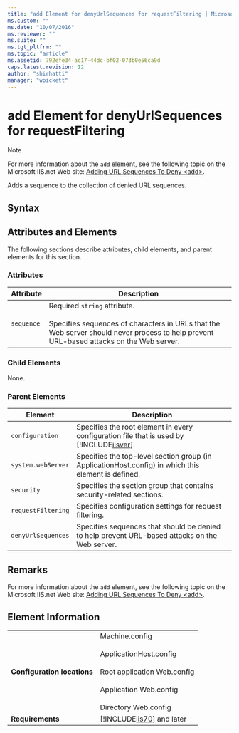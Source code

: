 ```yaml
---
title: "add Element for denyUrlSequences for requestFiltering | Microsoft Docs"
ms.custom: ""
ms.date: "10/07/2016"
ms.reviewer: ""
ms.suite: ""
ms.tgt_pltfrm: ""
ms.topic: "article"
ms.assetid: 792efe34-ac17-44dc-bf02-073b0e56ca9d
caps.latest.revision: 12
author: "shirhatti"
manager: "wpickett"
---
```

# add Element for denyUrlSequences for requestFiltering
> [!NOTE]
>  For more information about the `add` element, see the following topic on the Microsoft IIS.net Web site: [Adding URL Sequences To Deny \<add>](http://www.iis.net/ConfigReference/system.webServer/security/requestFiltering/denyUrlSequences/add).  
  
 Adds a sequence to the collection of denied URL sequences.  
  
## Syntax  
  
## Attributes and Elements  
 The following sections describe attributes, child elements, and parent elements for this section.  
  
### Attributes  
  
|Attribute|Description|  
|---------------|-----------------|  
|`sequence`|Required `string` attribute.<br /><br /> Specifies sequences of characters in URLs that the Web server should never process to help prevent URL-based attacks on the Web server.|  
  
### Child Elements  
 None.  
  
### Parent Elements  
  
|Element|Description|  
|-------------|-----------------|  
|`configuration`|Specifies the root element in every configuration file that is used by [!INCLUDE[iisver](../../reference/admin/includes/iisver-md.md)].|  
|`system.webServer`|Specifies the top-level section group (in ApplicationHost.config) in which this element is defined.|  
|`security`|Specifies the section group that contains security-related sections.|  
|`requestFiltering`|Specifies configuration settings for request filtering.|  
|`denyUrlSequences`|Specifies sequences that should be denied to help prevent URL-based attacks on the Web server.|  
  
## Remarks  
 For more information about the `add` element, see the following topic on the Microsoft IIS.net Web site: [Adding URL Sequences To Deny \<add>](http://www.iis.net/ConfigReference/system.webServer/security/requestFiltering/denyUrlSequences/add).  
  
## Element Information  
  
|||  
|-|-|  
|**Configuration locations**|Machine.config<br /><br /> ApplicationHost.config<br /><br /> Root application Web.config<br /><br /> Application Web.config<br /><br /> Directory Web.config|  
|**Requirements**|[!INCLUDE[iis70](../../reference/admin/includes/iis70-md.md)] and later|